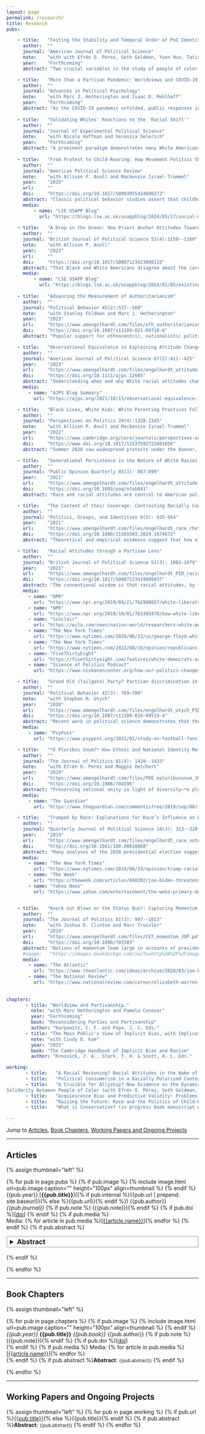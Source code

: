 ```yaml
---
layout: page
permalink: /research/
title: Research
pubs:

    - title:   "Testing the Stability and Temporal Order of PoC Identity and PoC Solidarity: New Evidence from a Survey Panel of Asian, Black, Latino, and Multiracial Adults"
      author:  ""
      journal: "American Journal of Political Science"
      note:    "with with Efrén O. Pérez, Seth Goldman, Yuen Huo, Tatishe Nteta, and Linda R. Tropp"
      year:    "Forthcoming"
      abstract: "Two crucial variables in the study of people of color (PoC) are identity and solidarity. Present work construes identity as more stable than solidarity, with identity producing shifts in solidarity between PoC. However, this view rests on cross-sectional evidence, which limits researchers’ ability to formally appraise the stability and sequence of these key variables. We report here the first longitudinal evidence on these matters by leveraging the 2023 American Multiracial Panel Study (AMPS)—a unique two-wave survey of Asian, Black, Latino, and Multiracial adults. We report three major results. First, contrary to its current conceptualization, PoC solidarity is as stable as PoC identity, suggesting two alternate but durable sources of political unity among these groups. Second, consistent with their present conceptualization, PoC identity is associated with shifts in solidarity, but not vice versa. Third, we yield new evidence that the dynamics between these variables holds uniformly across different PoC subgroups, highlighting this mega-group’s coherence and political relevance. We conclude by discussing our results’ implications for U.S. inter-minority politics."

    - title:   "More than a Partisan Pandemic: Worldviews and COVID-19 Response in the United States"
      author:  ""
      journal: "Advances in Political Psychology"
      note:    "with Marc J. Hetherington and Isaac D. Mehlhaff"
      year:    "Forthcoming"
      abstract: "As the COVID-19 pandemic unfolded, public responses increasingly divided along political lines: Democrats tended to support policies and behaviors recommended by public health experts and Republicans tended to oppose them. We argue that exclusively party-based explanations for these patterns are incomplete. Instead, we call attention to people’s philosophy about life—their 'worldview'— as an important force behind their pandemic responses. We posit that citizens use beliefs derived from interactions with their everyday life to inform their affinities and preferences when analogous matters enter the political realm. Using original cross-sectional and panel survey data gathered over the course of the pandemic, we theorize and empirically validate a multidimensional measure of worldview. We show that worldview is a coherent, belief-system-like entity that remained stable during the pandemic, suggesting its centrality in mass responses to uncertain and novel stimuli. We then show that even before strong party cues emerged, worldview structured Americans’ reactions to COVID-19 and constrained the positions parties could take. Worldview’s influence was both direct and indirect, channeled through its relationship with partisan preference. While partisanship is a potent force in political belief systems, much of its effect, we suggest, comes from its association with people’s general philosophy about life."
      
    - title:   "Validating Whites' Reactions to the 'Racial Shift'"
      author:  ""
      journal: "Journal of Experimental Political Science"
      note:    "with Nicole Huffman and Veronica Oelerich"
      year:    "Forthcoming"
      abstract: "A prominent paradigm demonstrates many White Americans respond negatively to information on their declining population share. But this paradigm considers this 'racial shift' in a single hierarchy-challenging context that produces similar status threat responses across conceptually distinct outcomes, undercutting the ability to both explain the causes of Whites’ social and political responses and advance theorizing about native majorities’ responses to demographic change. We test whether evidence for Whites’ responses to demographic change varies across three distinct hierarchy-challenging contexts: society at large, culture, and politics. We find little evidence any racial shift information instills status threat or otherwise changes attitudes or behavioral intentions, and do not replicate evidence for reactions diverging by left- vs. right-wing political attachments. We conclude with what our well-powered (n=2100) results suggest about a paradigm and intervention used prominently, with results cited frequently, to understand native majorities’ responses to demographic change and potential challenges to multi-racial democracy."
    
    - title:   "From Protest to Child-Rearing: How Movement Politics Shape Socialization Priorities"
      author:  ""
      journal: "American Political Science Review"
      note:    "with Allison P. Anoll and Mackenzie Israel-Trummel"
      year:    "2025"
      url:     ""
      doi:     "https://doi.org/10.1017/S0003055424000273"
      abstract: "Classic political behavior studies assert that childhood socialization can contribute to later political orientations. But, as adults consider how to introduce children to politics, what shapes their decisions? We argue socialization is itself political with adults changing their socialization priorities in response to salient political events including social movements. Using Black Lives Matter protests and race socialization as a case, we show the summer 2020 information environment coupled movement-consistent concepts of race with child-rearing guidance. A survey of White parents after the summer activism suggests that many---but especially Democrats and those near peaceful protest epicenters---prioritized new forms of race socialization. Further, nearly two years after the protests' height, priming Black Lives Matter changes support for race-related curricular materials among White Americans. Our work casts political socialization in a new light, reviving an old literature, and has implications for when today's children become tomorrow's voters."
      media:
          - name: "LSE USAPP Blog"
            url: "https://blogs.lse.ac.uk/usappblog/2024/05/17/social-movements-can-shape-politics-by-influencing-how-people-think-about-childrens-education/"
    
    - title:   "A Drop in the Ocean: How Priors Anchor Attitudes Toward the American Carceral State"
      author:  ""
      journal: "British Journal of Political Science 53(4):1150--1169"
      note:    "with Allison P. Anoll"
      year:    "2023"
      url:     ""
      doi:     "https://doi.org/10.1017/S0007123423000133"
      abstract: "That Black and White Americans disagree about the carceral state is well established; why this is the case is much less clear. Drawing on group hierarchy theory and the state’s role in perpetuating group subordination/domination, we theorize that differences in socialization and contact during emergent adulthood produce divergent priors for racial groups and gender subgroups within race. These different starting points shape how people integrate new information from recent contact into their belief systems. Using a survey of over 11,000 respondents, we find that instead of all groups integrating information the same way, recent direct contact contributes most to negative attitudes among groups whose contact with government agents is least negatively valanced. While interactions with the American carceral state divide opinions considerably among White Americans and women, adulthood contact for Black Americans, especially Black men, appears but “a drop in the ocean” of political life."
      media:
          - name: "LSE USAPP Blog"
            url: "https://blogs.lse.ac.uk/usappblog/2024/01/05/existing-expectations-of-the-criminal-justice-system-influence-how-white-and-black-americans-react-to-negative-experiences/"
      
    - title:   "Advancing the Measurement of Authoritarianism"
      author:  ""
      journal: "Political Behavior 45(2):537--560"
      note:    "with Stanley Feldman and Marc J. Hetherington"
      year:    "2023"
      url:     "https://www.amengelhardt.com/files/efh_authoritarianism_measurement.pdf"
      doi:     "https://doi.org/10.1007/s11109-021-09718-6"
      abstract: "Popular support for ethnocentric, nationalistic politicians, parties, and policies around the world has renewed interest in authoritarianism. Measured by people’s preferences for certain desirable qualities in children, scholars have identified relationships between it and support for right wing populist parties and the ideas they champion. But despite authoritarianism’s unique ability to explain present political dynamics, scholars have devoted too little attention to this operationalization’s measurement properties. We address these and other issues here. We demonstrate that 1) the childrearing measure taps authoritarianism, 2) it is exogenous to a wide range of political attitudes, 3) its temporal stability is consistent with its conceptualization as a personality adaptation and 4) adding new items to the existing set improves our ability to measure authoritarianism. We thus provide scholars with a measure that better explains political opinions, which should allow future work to better identify when, how, and among whom authoritarianism explains political thinking."

    - title:   "Observational Equivalence in Explaining Attitude Change: Have White Racial Attitudes Genuinely Changed?"
      author:  ""
      journal: "American Journal of Political Science 67(2):411--425"
      year:    "2023"
      url:     "https://www.amengelhardt.com/files/engelhardt_attitude_change_ajps.pdf"
      doi:     "https://doi.org/10.1111/ajps.12665"
      abstract: "Understanding when and why White racial attitudes change is important for understanding their politics. Critically, surveys reveal Whites’ views of Black Americans are changing recently, an important result given conventional wisdom that these are stable orientations. I test four possible explanations for these shifting views: genuine attitude change, social desirability, partisan expressive responding, and changing racial attitude measure performance. Importantly, these explanations produce observationally equivalent survey toplines. To adjudicate between them I use the measurement equivalence framework and examine how Whites answer the racial resentment measure. Evidence from multi-group confirmatory factor analysis models supports genuine attitude change. Substantively, this suggests these changes may have important political implications. Methodologically, it suggests partisan expressive responding may have limits, indicates social desirability pressures have not changed how Whites answer at least one racial attitude measure, and offers additional validity evidence for the racial resentment measure."
      media:
        - name: "AJPS Blog Summary"
          url: "https://ajps.org/2021/10/11/observational-equivalence-in-explaining-attitude-change-have-white-racial-attitudes-genuinely-changed/"

    - title:   "Black Lives, White Kids: White Parenting Practices Following Black-Led Protests"
      author:  ""
      journal: "Perspectives on Politics 20(4):1328-1345"
      note:    "with Allison P. Anoll and Mackenzie Israel-Trummel"
      year:    "2022"
      url:     "https://www.cambridge.org/core/journals/perspectives-on-politics/article/black-lives-white-kids-white-parenting-practices-following-blackled-protests/8E5CC08C588205E7652AE1D1CA9A3DE9"
      doi:     "https://www.doi.org/10.1017/S1537592722001050"
      abstract: "Summer 2020 saw widespread protests under the banner, Black Lives Matter. Coupled with the global pandemic that kept America’s children in the predominant care of their parents, we argue the latter half of 2020 offers a unique moment to consider Whites’ race-focused parenting practices. We use Google Trends data and posts on public parenting Facebook pages to show that the remarkable levels of protest activity in summer 2020 served as a focusing event that not only directed Americans’ attention to racial concepts, but connected those concepts to parenting. Using a national survey of non-Hispanic White parents with White school-age children, we show that most White parents spoke with their children about race during this period and nearly three-quarters took actions to increase racial diversity in their children’s environment or introduce them to racial politics. But, the data also show parenting practices rife with uncertainty and deep partisan, gender, and socioeconomic divisions. Drawing upon our findings, we call for a renewed focus on political socialization that considers how parenting choices are shaped by political events—including Black Lives Matter— and the possible long-term consequences of racial parenting practices on politics."

    - title:   "Generational Persistence in the Nature of White Racial Attitudes"
      author:  ""
      journal: "Public Opinion Quarterly 85(3): 887-899"
      year:    "2021"
      url:     "https://www.amengelhardt.com/files/engelhardt_attitude_persistence_poq.pdf"
      doi:     "https://doi.org/10.1093/poq/nfab041"
      abstract: "Race and racial attitudes are central to American politics. To understand these relationships, scholars often use measures developed in earlier social and political contexts. A key issue is thus whether such measures consistently capture the same construct across varied contexts. Changes in the social and political context may result in generational differences in how people interpret certain racial attitude items given different socialization experiences. Such differences make generational comparisons on these items invalid because the items capture different considerations. I build on recent work investigating this possibility and test the racial resentment measure’s equivalence between Millennial and older Whites. Despite potential generational differences, I find that the racial resentment measure operates equivalently across generations using two different analytical approaches (retrospective thought-listing and multi-group confirmatory factor analysis). The racial resentment measure offers valid insights into racial attitudes across generational cohorts. I conclude by discussing what this finding implies for emerging work on the manifestations of prejudiced attitudes among Millennial Whites and also suggest potential points of improvement for the measure."

    - title:   "The Content of their Coverage: Contrasting Racially Conservative and Liberal Elite Rhetoric"
      author:  ""
      journal: "Politics, Groups, and Identities 9(5): 935-954"
      year:    "2021"
      url:     "https://www.amengelhardt.com/files/engelhardt_race_rhetoric_PGI.pdf"
      doi:     "https://doi.org/10.1080/21565503.2019.1674672"
      abstract: "Theoretical and empirical evidence suggest that how elites talk about race may shape mass racial attitudes. But current work limits understanding this possibility by not systematically characterizing elite rhetoric on race. To shed light on the nature of racially liberal and conservative elite rhetoric, and therefore the potential for elites to shape mass racial attitudes, I analyze transcripts from two partisan news shows: The Rachel Maddow Show and The O’Reilly Factor. Pairing a case study with text-as-data methods, I provide insight into themes constituting racially liberal and conservative elite discourse. Racial liberals like Maddow emphasize that race matters–racial bias and discrimination still shape nonwhites’ life chances. In contrast, racial conservatives like O’Reilly contend that race does not shape life chances and serves only as an attention-seeking device. Identifying these divides helps shed light on the origins and dynamics of mass racial attitudes."

    - title:   "Racial Attitudes through a Partisan Lens"
      author:  ""
      journal: "British Journal of Political Science 51(3): 1062-1079"
      year:    "2021"
      url:     "https://www.amengelhardt.com/files/engelhardt_PID_racial_attitudes_bjps.pdf"
      doi:     "https://doi.org/10.1017/S0007123419000437"
      abstract: "The conventional wisdom is that racial attitudes, by forming through early socialization processes, are causally prior to most things political, including whites’ party identifications. Yet, a broad literature demonstrates that partisanship can shape mass attitudes. I argue that this influence extends even to presumptively fundamental predispositions like racial attitudes. Applying cross-lagged models to panel data from the 1990s and 2000s, I demonstrate that whites align their racial attitudes with their party loyalties. Partisanship’s influence is more pronounced in the latter time period, results consistent with a view that changes in the political context can make partisanship a more likely causal force on other attitudes. Racial concerns not only provide a foundation for political conflict, but my results reveal that political processes can actually increase or decrease racial animus."
      media:
        - name: "NPR"
          url: "https://www.npr.org/2019/09/21/762988657/white-liberals-adopt-more-progressive-positions-on-race"
        - name: "NPR"
          url: "https://www.npr.org/2019/10/01/763383478/how-white-liberals-became-woke-radically-changing-their-outlook-on-race"
        - name: "Sinclair"
          url: "https://wjla.com/news/nation-world/researchers-white-people-make-up-large-portion-of-protesters"
        - name: "The New York Times"
          url: "https://www.nytimes.com/2020/06/12/us/george-floyd-white-protesters.html"
        - name: "The New York Times"
          url: "https://www.nytimes.com/2022/08/10/opinion/republicans-democrats-polarization-inequality.html"
        - name: "FiveThirtyEight"
          url: "https://fivethirtyeight.com/features/white-democrats-are-wary-of-big-ideas-to-address-racial-inequality/"
        - name: "Science of Politics Podcast"
          url: "https://www.niskanencenter.org/how-our-politics-changes-our-racial-views-and-identities/"

    - title:   "Grand Old (Tailgate) Party? Partisan discrimination in apolitical settings"
      author:  ""
      journal: "Political Behavior 42(3): 769–789"
      note:    "with Stephen M. Utych"
      year:    "2020"
      url:     "https://www.amengelhardt.com/files/engelhardt_utych_PID_football_Behavior.pdf"
      doi:     "https://doi.org/10.1007/s11109-018-09519-4"
      abstract: "Recent work in political science demonstrates that the American public is strongly divided on partisan lines. Levels of affective polarization are so great, it seems, that partisanship even shapes behavior in apolitical settings. However, this literature does not account for other salient identity dimensions on which people make decisions in apolitical settings, potentially stacking the deck in favor of partisanship. We address this limitation with a pair of experiments studying price discrimination among college football fans. We find that partisan discrimination exists, even when the decision context explicitly calls attention to another social identity. But, importantly, this appears to function mostly as in-group favoritism rather than out-group hostility."
      media:
        - name: "PsyPost"
          url: "https://www.psypost.org/2021/01/study-on-football-fans-finds-political-discrimination-extends-to-non-partisan-contexts-59104"

    - title:   "*E Pluribus Unum?* How Ethnic and National Identity Motivate Individual Reactions to a Political Ideal"
      author:  ""
      journal: "The Journal of Politics 81(4): 1420--1433"
      note:    "with Efrén O. Pérez and Maggie Deichert"
      year:    "2019"
      url:     "https://www.amengelhardt.com/files/PDE_epluribusunum_JOP.pdf"
      doi:     "https://doi.org/10.1086/704596"
      abstract: "Preserving national unity in light of diversity—*e pluribus unum*—is a challenge in immigrant-receiving nations like the U.S. We claim that endorsement of this view is structured by the varied bond between ethnic and national identity among immigrant minorities and native majorities, a proposition we test across three studies of U.S. Latinos and Whites. Study 1 uses national survey data to show that ethnic and national identity are associated with support for this objective, though in varied ways among these groups. Studies 2 and 3 sharpen these results experimentally by illuminating the role of elite rhetoric in forging these connections. We show that elite remarks about the (in-)compatibility of ethnic and national identity motivate support for *e pluribus unum* through the specific attachment it influences. That is, elite rhetoric causes shifts in ethnic or national identity, which then asymmetrically shapes support for *e pluribus unum* among Latinos and Whites."
      media:
        - name: "The Guardian"
          url: "https://www.theguardian.com/commentisfree/2019/sep/08/insights-big-girls-blouse-girly-swot-prime-minister-should-choose-insults-more-carefully"

    - title:   "Trumped by Race: Explanations for Race’s Influence on Whites’ Votes in 2016"
      author:  ""
      journal: "Quarterly Journal of Political Science 14(3): 313--328"
      year:    "2019"
      url:     "https://www.amengelhardt.com/files/engelhardt_race_votes_qjps.pdf"
      doi:     "http://doi.org/10.1561/100.00018068"
      abstract: "Many analyses of the 2016 presidential election suggest that Whites’ racial attitudes played a central role in explaining vote choice, and to a degree greater than preceding years. Most explanations for this outcome emphasize the role that Donald Trump’s campaign played in activating these attitudes. These stories, however, elide an alternative explanation for these same results: a growing polarization in racial attitudes by party driven by changes among Democrats between 2012 and 2016. This matters because the two possibilities—campaign dynamics that increase the relevance of certain attitudes on vote choice or long-term distributional shifts—can produce observationally equivalent regression coefficients. I urge caution against offering singular explanations for why race mattered in 2016 because while it surely did, it is less clear how and, especially, for whom."
      media:
        - name: "The New York Times"
          url: "https://www.nytimes.com/2019/06/19/opinion/trump-racial-resentment.html"
        - name: "The Week"
          url: "https://theweek.com/articles/848202/joe-biden-threatens-democratic-partys-multicultural-future"
        - name: "Yahoo News"
          url: "https://www.yahoo.com/entertainment/the-woke-primary-democrats-vie-to-do-the-most-to-fight-racism-090040399.html"


    - title:   "Knock out Blows or the Status Quo?: Capturing Momentum in the 2016 Primaries"
      author:  ""
      journal: "The Journal of Politics 81(3): 997--1013"
      note:    "with Joshua D. Clinton and Marc Trussler"
      year:    "2019"
      url:     "https://www.amengelhardt.com/files/CET_momentum_JOP.pdf"
      doi:     "https://doi.org/10.1086/703383"
      abstract: "Notions of momentum loom large in accounts of presidential primaries despite im- precision about its meaning and measurement. Defining momentum as the impact election outcomes have on candidate support above and beyond existing trends and leveraging a rolling cross-section of more than 325,000 interviews to examine daily changes in candidate support in the 2016 nomination contests reveals scant evidence that primary election outcomes uniquely affect respondents’ preferences over the competing candidates. Preferences sometimes respond to election outcomes, but the estimated effects are indistinguishable from effects occurring on non-election days. There is also no evidence that those who should be most receptive to new information are more affected by election outcomes. As a result, our investigation strongly suggests that election outcomes are not uniquely important for affecting opinions and shaping the outcome of nomination contests."
      #image:   "https://images.duckduckgo.com/iu/?u=http%3A%2F%2Fimages.moviepostershop.com%2Fthe-matrix-movie-poster-1999-1020518087.jpg&f=1"
      media:
        - name: "The Atlantic"
          url: "https://www.theatlantic.com/ideas/archive/2020/03/joe-biden-just-killed-momentum-theory-politics/607351/?utm_source=twitter&utm_medium=social&utm_campaign=share"
        - name: "The National Review"
          url: "https://www.nationalreview.com/corner/elizabeth-warren-and-the-myth-of-momentum/"
      
      
chapters:
       - title: "Worldview and Partisanship."
         note: "with Marc Hetherington and Pamela Conover" 
         year: "Forthcoming"
         book: "Reconsidering Parties and Partisanship"
         author: "Karpowitz, C. F. and Pope, J. C. Eds."
       - title: "The Mass Public's View of Implicit Bias, with Implications for Scientific Communication in a Polarized Age."
         note: "with Cindy D. Kam" 
         year: "2025"
         book: "The Cambridge Handbook of Implicit Bias and Racism"
         author: "Krosnick, J. A., Stark, T. H. & Scott, A. L. Eds."

working:
       - title:   "A Racial Reckoning? Racial Attitudes in the Wake of the Murder of George Floyd (with Cindy D. Kam)"
       - title:   "Political Consumerism in a Racially Polarized Context (with Cindy D. Kam)"
       - title:   "A Crucible for Allyship? New Evidence on the Dynamics Between Democratic Partisanship and
Solidarity Between People of Color (with Efrén O. Pérez, Seth Goldman, Yuen Huo, Tatishe Nteta, and Linda R. Tropp)"
       - title:   "Acquiescence Bias and Predictive Validity: Problems and Potential Solutions for Agree-Disagree Scales (with Scott Clifford)"
       - title:   "Raising the Future: Race and the Politics of Child-Rearing (in progress book manuscript with Allison Anoll and Mackenzie Israel-Trummel)"
       - title:   "What is Conservative? (in progress book manuscript with Marc J. Hetherington and Jonathan Weiler)"

---
```


Jump to [Articles](#articles), [Book Chapters](#book-chapters), [Working Papers and Ongoing Projects](#working-papers-and-ongoing-projects)

<style type="text/css">
    details {
      font-size: 1rem;
      border: solid;
      border-color: LightGray;
      padding: 2px 6px;
  }
    summary {
        font-size: 1.1rem;
    }
</style>

---

## Articles
{% assign thumbnail="left" %}

{% for pub in page.pubs %}
{% if pub.image %} {% include image.html url=pub.image caption="" height="100px" align=thumbnail %} {% endif %}
{{pub.year}}  [**{{pub.title}}**]({% if pub.internal %}{{pub.url | prepend: site.baseurl}}{% else %}{{pub.url}}{% endif %}) {{pub.author}} *{{pub.journal}}* 
{% if pub.note %} ({{pub.note}}){% endif %} {% if pub.doi %}[[doi]({{pub.doi}})] {% endif %}
{% if pub.media %} <br /> Media: {% for article in pub.media %}[[{{article.name}}]({{article.url}})]{% endfor %} {% endif %}
{% if pub.abstract %} <details> 
<summary> <strong>Abstract</strong> </summary>
<span style="font-size:1em;">{{pub.abstract}}</span>
</details> <br /> {% endif %}

{% endfor %}

-----

## Book Chapters
{% assign thumbnail="left" %}

{% for pub in page.chapters %}
{% if pub.image %} {% include image.html url=pub.image caption="" height="100px" align=thumbnail %} {% endif %}
*{{pub.year}}*  **{{pub.title}}** *{{pub.book}}* {{pub.author}}
{% if pub.note %} ({{pub.note}}){% endif %} {% if pub.doi %}[[doi]({{pub.doi}})]<br />{% endif %}
{% if pub.media %} Media: {% for article in pub.media %}[[{{article.name}}]({{article.url}})]{% endfor %}<br />{% endif %}
{% if pub.abstract %}**Abstract**:  <span style="font-size:.8em;">{{pub.abstract}}</span> {% endif %}

{% endfor %}

-----

## Working Papers and Ongoing Projects
{% assign thumbnail="left" %}
{% for pub in page.working %}
{% if pub.url %}[{{pub.title}}]({{pub.url}}){% else %}{{pub.title}}{% endif %}
{% if pub.abstract %}**Abstract**:  <span style="font-size:.8em;">{{pub.abstract}}</span> {% endif %}
{% endfor %}
